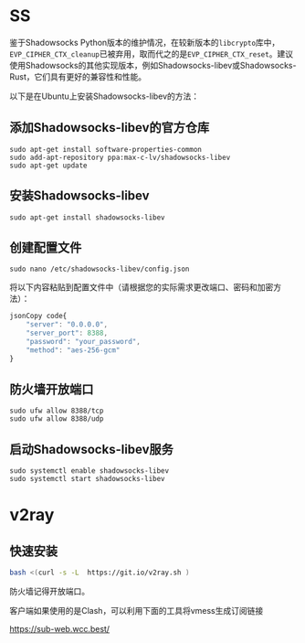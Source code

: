 # SS

鉴于Shadowsocks Python版本的维护情况，在较新版本的`libcrypto`库中，`EVP_CIPHER_CTX_cleanup`已被弃用，取而代之的是`EVP_CIPHER_CTX_reset`。建议使用Shadowsocks的其他实现版本，例如Shadowsocks-libev或Shadowsocks-Rust，它们具有更好的兼容性和性能。

以下是在Ubuntu上安装Shadowsocks-libev的方法：

## 添加Shadowsocks-libev的官方仓库

```shell
sudo apt-get install software-properties-common
sudo add-apt-repository ppa:max-c-lv/shadowsocks-libev
sudo apt-get update
```



## 安装Shadowsocks-libev

```shell
sudo apt-get install shadowsocks-libev
```



## 创建配置文件

```shell
sudo nano /etc/shadowsocks-libev/config.json
```

将以下内容粘贴到配置文件中（请根据您的实际需求更改端口、密码和加密方法）：

```js
jsonCopy code{
    "server": "0.0.0.0",
    "server_port": 8388,
    "password": "your_password",
    "method": "aes-256-gcm"
}
```



## 防火墙开放端口

```shell
sudo ufw allow 8388/tcp                                                                 
sudo ufw allow 8388/udp
```



## 启动Shadowsocks-libev服务

```shell
sudo systemctl enable shadowsocks-libev
sudo systemctl start shadowsocks-libev
```





# v2ray

## 快速安装

```bash
bash <(curl -s -L  https://git.io/v2ray.sh )
```

防火墙记得开放端口。

客户端如果使用的是Clash，可以利用下面的工具将vmess生成订阅链接

https://sub-web.wcc.best/



